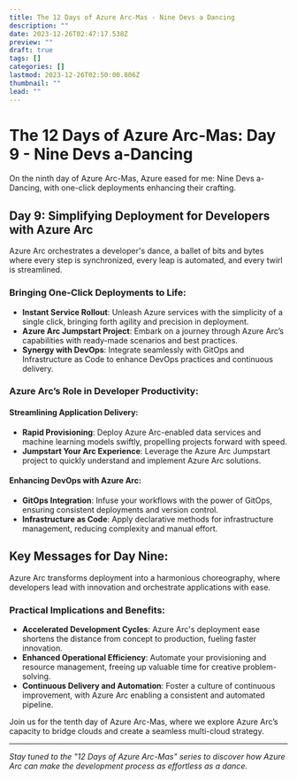 ```yaml
---
title: The 12 Days of Azure Arc-Mas - Nine Devs a Dancing
description: ""
date: 2023-12-26T02:47:17.538Z
preview: ""
draft: true
tags: []
categories: []
lastmod: 2023-12-26T02:50:00.806Z
thumbnail: ""
lead: ""
---
```

# The 12 Days of Azure Arc-Mas: Day 9 - Nine Devs a-Dancing

On the ninth day of Azure Arc-Mas, Azure eased for me: Nine Devs a-Dancing, with one-click deployments enhancing their crafting.

## Day 9: Simplifying Deployment for Developers with Azure Arc

Azure Arc orchestrates a developer's dance, a ballet of bits and bytes where every step is synchronized, every leap is automated, and every twirl is streamlined.

### Bringing One-Click Deployments to Life:
- **Instant Service Rollout**: Unleash Azure services with the simplicity of a single click, bringing forth agility and precision in deployment.
- **Azure Arc Jumpstart Project**: Embark on a journey through Azure Arc’s capabilities with ready-made scenarios and best practices.
- **Synergy with DevOps**: Integrate seamlessly with GitOps and Infrastructure as Code to enhance DevOps practices and continuous delivery.

### Azure Arc’s Role in Developer Productivity:

#### Streamlining Application Delivery:
- **Rapid Provisioning**: Deploy Azure Arc-enabled data services and machine learning models swiftly, propelling projects forward with speed.
- **Jumpstart Your Arc Experience**: Leverage the Azure Arc Jumpstart project to quickly understand and implement Azure Arc solutions.

#### Enhancing DevOps with Azure Arc:
- **GitOps Integration**: Infuse your workflows with the power of GitOps, ensuring consistent deployments and version control.
- **Infrastructure as Code**: Apply declarative methods for infrastructure management, reducing complexity and manual effort.

## Key Messages for Day Nine:
Azure Arc transforms deployment into a harmonious choreography, where developers lead with innovation and orchestrate applications with ease.

### Practical Implications and Benefits:

- **Accelerated Development Cycles**: Azure Arc's deployment ease shortens the distance from concept to production, fueling faster innovation.
- **Enhanced Operational Efficiency**: Automate your provisioning and resource management, freeing up valuable time for creative problem-solving.
- **Continuous Delivery and Automation**: Foster a culture of continuous improvement, with Azure Arc enabling a consistent and automated pipeline.

Join us for the tenth day of Azure Arc-Mas, where we explore Azure Arc’s capacity to bridge clouds and create a seamless multi-cloud strategy.

---

*Stay tuned to the "12 Days of Azure Arc-Mas" series to discover how Azure Arc can make the development process as effortless as a dance.*
